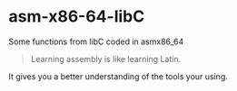 # asm-x86-64-libC
Some functions from libC coded in asmx86_64

> Learning assembly is like learning Latin.

It gives you a better understanding of the tools your using.
